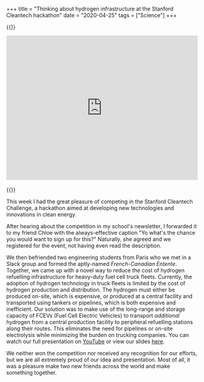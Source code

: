 +++
title = "Thinking about hydrogen infrastructure at the Stanford Cleantech hackathon"
date = "2020-04-25"
tags = ["Science"]
+++

{{<rawhtml>}}
<iframe src="https://docs.google.com/presentation/d/e/2PACX-1vTxFdcn4-P6QdtDnFKW1R-bnoNt7q-E2GNCdD5owFF1ydyxY6pNDv5Flb06QhFv-Lsh7rHJ08DOcMdx/embed?start=false&loop=false&delayms=3000&rm=minimal" frameborder="0" width="100%" height="380" allowfullscreen="true" mozallowfullscreen="true" webkitallowfullscreen="true"></iframe>
<br/><br/>
{{</rawhtml>}}

This week I had the great pleasure of competing in the Stanford Cleantech Challenge, a hackathon aimed at developing new technologies and innovations in clean energy.

<!--more-->

After hearing about the competition in my school's newsletter, I forwarded it to my friend Chloe with the always-effective caption "Yo what's the chance you would want to sign up for this?" Naturally, she agreed and we registered for the event, not having even read the description.

We then befriended two engineering students from Paris who we met in a Slack group and formed the aptly-named *French-Canadian Entente*. Together, we came up with a novel way to reduce the cost of hydrogen refuelling infrastructure for heavy-duty fuel cell truck fleets. Currently, the adoption of hydrogen technology in truck fleets is limited by the cost of hydrogen production and distribution. The hydrogen must either be produced on-site, which is expensive, or produced at a central facility and transported using tankers or pipelines, which is both expensive and inefficient. Our solution was to make use of the long-range and storage capacity of FCEVs (Fuel Cell Electric Vehicles) to transport *additional* hydrogen from a central production facility to peripheral refuelling stations along their routes. This eliminates the need for pipelines or on-site electrolysis while minimizing the burden on trucking companies. You can watch our full presentation on [YouTube](https://www.youtube.com/watch?v=gcmAXEW8-Y0") or view our slides [here](https://docs.google.com/presentation/d/e/2PACX-1vTxFdcn4-P6QdtDnFKW1R-bnoNt7q-E2GNCdD5owFF1ydyxY6pNDv5Flb06QhFv-Lsh7rHJ08DOcMdx/pub?start=false&loop=false&delayms=3000#slide=id.p).

We neither won the competition nor received any recognition for our efforts, but we are all extremely proud of our idea and presentation. Most of all, it was a pleasure make two new friends across the world and make something together.
